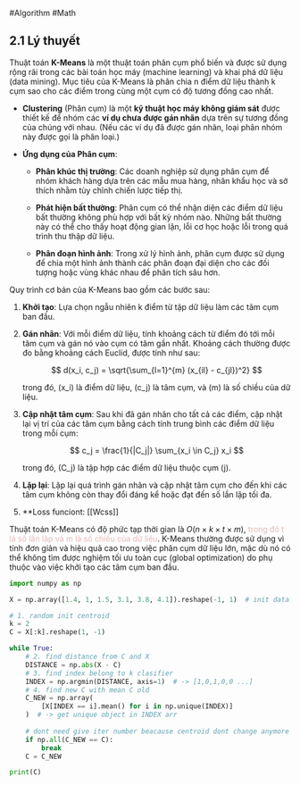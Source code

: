 #Algorithm #Math 

## 2.1 Lý thuyết

Thuật toán **K-Means** là một thuật toán phân cụm phổ biến và được sử dụng rộng rãi trong các bài toán học máy (machine learning) và khai phá dữ liệu (data mining). Mục tiêu của K-Means là phân chia n điểm dữ liệu thành k cụm sao cho các điểm trong cùng một cụm có độ tương đồng cao nhất.

- **Clustering** (Phân cụm) là một **kỹ thuật học máy không giám sát** được thiết kế để nhóm các **ví dụ chưa được gán nhãn** dựa trên sự tương đồng của chúng với nhau. (Nếu các ví dụ đã được gán nhãn, loại phân nhóm này được gọi là phân loại.)

- **Ứng dụng của Phân cụm**:
  - **Phân khúc thị trường**: Các doanh nghiệp sử dụng phân cụm để nhóm khách hàng dựa trên các mẫu mua hàng, nhân khẩu học và sở thích nhằm tùy chỉnh chiến lược tiếp thị.
  
  - **Phát hiện bất thường**: Phân cụm có thể nhận diện các điểm dữ liệu bất thường không phù hợp với bất kỳ nhóm nào. Những bất thường này có thể cho thấy hoạt động gian lận, lỗi cơ học hoặc lỗi trong quá trình thu thập dữ liệu.
  
  - **Phân đoạn hình ảnh**: Trong xử lý hình ảnh, phân cụm được sử dụng để chia một hình ảnh thành các phân đoạn đại diện cho các đối tượng hoặc vùng khác nhau để phân tích sâu hơn.


Quy trình cơ bản của K-Means bao gồm các bước sau:

1. **Khởi tạo**: Lựa chọn ngẫu nhiên k điểm từ tập dữ liệu làm các tâm cụm ban đầu.

2. **Gán nhãn**: Với mỗi điểm dữ liệu, tính khoảng cách từ điểm đó tới mỗi tâm cụm và gán nó vào cụm có tâm gần nhất. Khoảng cách thường được đo bằng khoảng cách Euclid, được tính như sau:

   $$ 
   d(x_i, c_j) = \sqrt{\sum_{l=1}^{m} (x_{il} - c_{jl})^2} 
   $$

   trong đó, \(x_i\) là điểm dữ liệu, \(c_j\) là tâm cụm, và \(m\) là số chiều của dữ liệu.

3. **Cập nhật tâm cụm**: Sau khi đã gán nhãn cho tất cả các điểm, cập nhật lại vị trí của các tâm cụm bằng cách tính trung bình các điểm dữ liệu trong mỗi cụm:

   $$
   c_j = \frac{1}{|C_j|} \sum_{x_i \in C_j} x_i
   $$

   trong đó, \(C_j\) là tập hợp các điểm dữ liệu thuộc cụm \(j\).

4. **Lặp lại**: Lặp lại quá trình gán nhãn và cập nhật tâm cụm cho đến khi các tâm cụm không còn thay đổi đáng kể hoặc đạt đến số lần lặp tối đa.
   
5. **Loss funciont: [[Wcss]]

Thuật toán K-Means có độ phức tạp thời gian là 
$O(n \times k \times t \times m)$, <font color="#e5b9b7">trong đó t là số lần lặp và m là số chiều của dữ liệu</font>. K-Means thường được sử dụng vì tính đơn giản và hiệu quả cao trong việc phân cụm dữ liệu lớn, mặc dù nó có thể không tìm được nghiệm tối ưu toàn cục (global optimization) do phụ thuộc vào việc khởi tạo các tâm cụm ban đầu.

```Python
import numpy as np

X = np.array([1.4, 1, 1.5, 3.1, 3.8, 4.1]).reshape(-1, 1)  # init data

# 1. random init centroid 
k = 2
C = X[:k].reshape(1, -1)

while True:
    # 2. find distance from C and X
    DISTANCE = np.abs(X - C)
    # 3. find index belong to k clasifier
    INDEX = np.argmin(DISTANCE, axis=1)  # -> [1,0,1,0,0 ...]
    # 4. find new C with mean C old
    C_NEW = np.array(
        [X[INDEX == i].mean() for i in np.unique(INDEX)]
    )  # -> get unique object in INDEX arr
        
    # dont need give iter number beacause centroid dont change anymore
    if np.all(C_NEW == C):
        break
    C = C_NEW

print(C)
```

